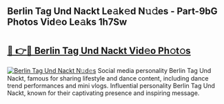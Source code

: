 ## Berlin Tag Und Nackt Le𝚊k𝚎d N𝚞𝚍es - Part-9bG Photos Vid𝚎o Le𝚊ks 1h7Sw

# <h2><a href="http://fb0upi.evod.top/?m=Berlin+Tag+Und+Nackt">🔗 👉🔴 Berlin Tag Und Nackt Vid𝚎o Ph𝚘t𝚘s</a></h2>

[![Berlin Tag Und Nackt N𝚞d𝚎s](https://i.imgur.com/8V9OHl7.gif)](http://fb0upi.evod.top/?m=Berlin+Tag+Und+Nackt)
Social media personality Berlin Tag Und Nackt, famous for sharing lifestyle and dance content, including dance trend performances and mini vlogs. Influential personality Berlin Tag Und Nackt, known for their captivating presence and inspiring message. 
